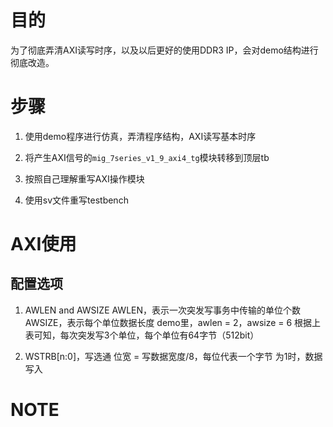 # 目的
为了彻底弄清AXI读写时序，以及以后更好的使用DDR3 IP，会对demo结构进行彻底改造。

# 步骤
1. 使用demo程序进行仿真，弄清程序结构，AXI读写基本时序

2. 将产生AXI信号的`mig_7series_v1_9_axi4_tg`模块转移到顶层tb

3. 按照自己理解重写AXI操作模块

4. 使用sv文件重写testbench

# AXI使用
## 配置选项
1. AWLEN and AWSIZE
    AWLEN，表示一次突发写事务中传输的单位个数
    AWSIZE，表示每个单位数据长度
    demo里，awlen = 2，awsize = 6
    根据上表可知，每次突发写3个单位，每个单位有64字节（512bit） 

2. WSTRB[n:0]，写选通
    位宽 = 写数据宽度/8，每位代表一个字节
    为1时，数据写入

# NOTE
